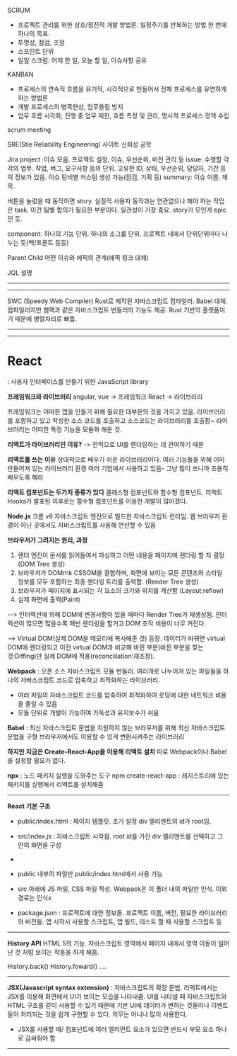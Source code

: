 SCRUM
- 프로젝트 관리를 위한 상호/점진적 개발 방법론. 일정주기를 반복하는 방법 한 번에 하나의 목표. 
- 투명성, 점검, 조정
- 스프린트 단위
- 일일 스크럼: 어제 한 일, 오늘 할 일, 이슈사항 공유


KANBAN
- 프로세스의 연속적 흐름을 유기적, 시각적으로 만들어서 전체 프로세스를 유연하게 하는 방법론
- 개발 프로세스의 병목현상, 업무쏠림 방지
- 업무 흐름 시각화, 진행 중 업무 제한, 흐름 측정 및 관리, 명시적 프로세스 정책 수립

scrum meeting

SRE(Stie Reliability Engineering) 사이트 신뢰성 공학

Jira
project :이슈 모음. 프로젝트 설정, 이슈, 우선순위, 버전 관리 등
issue: 수행할 각각의 업무. 작업, 버그, 요구사항 등의 단위. 고유한 ID, 상태, 우선순위, 담당자, 기간 등의 정보가 있음. 이슈 탕비별 커스텀 생성 가능(점검, 기획 등)
summary: 이슈 이름. 제목.

버튼을 눌렀을 때 동작하면 story. 실질적 사용자 동작과는 연관없으나 해야 하는 작업은 task. 이건 팀별 합의가 필요한 부분이다. 일관성이 가장 중요.
story가 모인게 epic인 듯.

component: 하나의 기능 단위. 하나의 소그룹 단위. 프로젝트 내에서 단위단위마다 나누는 듯(백/프론트 등등)

Parent Child 어떤 이슈와 에픽의 관계(에픽 링크 대체)


JQL 설명

---
---

SWC (Speedy Web Compiler)
Rust로 제작된 자바스크립트 컴파일러. Babel 대체. 컴파일러지만 웹팩과 같은 자바스크립트 번들러의 기능도 제공. Rust 기반의 플랫폼이기 때문에 병렬처리로 빠름.


---
---

# React
: 사용자 인터페이스를 만들기 위한 JavaScript library


**프레임워크와 라이브러리**
angular, vue -> 프레임워크
React -> 라이브러리

프레임워크는 어떠한 앱을 만들기 위해 필요한 대부분의 것을 가지고 있음. 라이브러리를 포함하고 있고 작성한 소스 코드를 호출하고 소스코드는 라이브러리를 호출함~
라이브러리는 어떠한 특정 기능을 모듈화 해둔 것.

**리액트가 라이브러리인 이유?**
-> 전적으로 UI를 렌더링하는 데 관여하기 때문

**리액트를 쓰는 이유**
상대적으로 배우기 쉬운 라이브러리이다.
여러 기능들을 위해 이미 만들어져 있는 라이브러리 환경
여러 기업에서 사용하고 있음- 그냥 많이 쓰니까 조용히 배우도록 해라

**리액트 컴포넌트는 두가지 종류가 있다**
클래스형 컴포넌트와 함수형 컴포넌트.
리액트 Hooks가 발표된 이후로는 함수형 컴포넌트를 이용한 개발이 많아졌다.

**Node.js**
크롬 v8 자바스크립트 엔진으로 빌드한 자바스크립트 런타임. 웹 브라우저 환경이 아닌 곳에서도 자바스크립트를 사용해 연산할 수 있음

**브라우저가 그려지는 원리, 과정**
1. 렌더 엔진이 문서를 읽어들여서 파싱하고 어떤 내용을 페이지에 렌더링 할 지 결정 (DOM Tree 생성)
2. 브라우저가 DOMrhk CSSOM을 결합하며, 화면에 보이는 모든 콘텐츠와 스타일 정보를 모두 포함하는 최종 렌더링 트리를 출력함. (Render Tree 생성)
3. 브라우저가 페이지에 표시되는 각 요소의 크기와 위치를 계산함 (Layout;reflow)
4. 실제 화면에 출력(Paint)
   
--> 인터렉션에 의해 DOM에 변경사항이 있을 때마다 Render Tree가 재생성됨. 인터렉션이 많으면 많을수록 매번 렌더링을 할거고 DOM 조작 비용이 너무 커진다.

--> Virtual DOM(실제 DOM을 메모리에 복사해준 것) 등장.
데이터가 바뀌면 virtual DOM에 렌더링되고 이전 virtual DOM과 비교해 바뀐 부분(바뀐 부분을 찾는 것:Diffing)만 실제 DOM에 적용(reconciliation:재조정).

**Webpack**
: 오픈 소스 자바스크립트 모듈 번들러. 여러개로 나누어져 있는 파일들을 하나의 자바스크립트 코드로 압축하고 최적화하는 라이브러리.
- 여러 파일의 자바스크립트 코드를 압축하여 최적화하여 로딩에 대한 네트워크 비용을 줄일 수 있음
- 모듈 단위로 개발이 가능하여 가독성과 유지보수가 쉬움
  
**Babel**
: 최신 자바스크립트 문법을 지원하지 않는 브라우저를 위해 최신 자바스크립트 문법을 구형 브라우저에서도 이용할 수 있게 변환시켜주는 라이브러리

**하지만 지금은 Create-React-App을 이용해 리액트 설치**
따로 Webpack이나 Babel을 설정할 필요가 없다.

**npx**
: 노드 패키지 실행을 도와주는 도구
npm create-react-app : 레지스트리에 있는 패키지를 실행해서 리액트를 설치해줌

---

**React 기본 구조**
- public/index.html : 페이지 템플릿. 초기 설정 div 엘리멘트의 id가 root임.
- src/index.js : 자바스크립트 시작점. root id를 가진 div 엘리멘트를 선택하고 그 안의 화면을 구성
- 
  
- public 내부의 파일만 public/index.html에서 사용 가능
- src 아래에 JS 파일, CSS 파일 작성. Webpack은 이 폴더 내의 파일만 인식. 이외 경로는 인식x
  
- package.json : 프로젝트에 대한 정보들. 프로젝트 이름, 버전, 필요한 라이브러리와 버전들. 앱 시작시 사용할 스크립트, 앱 빌드, 테스트 할 때 사용할 스크립트 등


---

**History API**
HTML 5의 기능. 자바스크립트 영역에서 페이지 내에서 영역 이동이 일어난 것 처럼 보이는 작동을 하게 해줌.

History.back() History.foward() ....

---

**JSX(Javascript syntax extension)**
: 자바스크립트의 확장 문법. 리액트에서는 JSX를 이용해 화면에서 UI가 보이는 모습을 나타내줌. UI를 나타낼 때 자바스크립트와 HTML 구조를 같이 사용할 수 있기 때문에 기본 UI에 데이터가 변하는 것들이나 이벤트들이 처리되는 것을 쉽게 구현할 수 있다. 의무는 아니나 많이 사용한다.

- JSX를 사용할 때/ 컴포넌트에 여러 엘리먼트 요소가 있으면 반드시 부모 요소 하나로 감싸줘야 함

---

